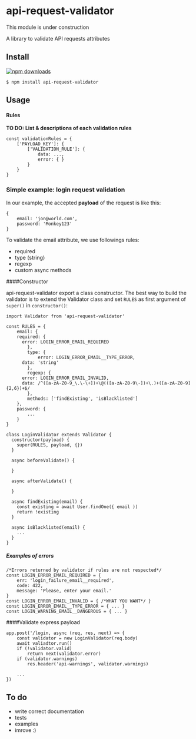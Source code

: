 # api-request-validator

This module is under construction

A library to validate API requests attributes

## Install

[![npm downloads](https://img.shields.io/npm/dm/api-request-validator.svg?style=flat-square)](http://npm-stat.com/charts.html?package=api-request-validator&from=2015-09-01)

	$ npm install api-request-validator

## Usage

#### Rules

**TO DO: List & descriptions of each validation rules**

````sheel
const validationRules = {
	['PAYLOAD_KEY']: {
		['VALIDATION_RULE']: { 
			data: ...,
			error: { }
		}
	}
}
````

### Simple example: login request validation


In our example, the accepted **payload** of the request is like this: 

````sheel
{
	email: 'jon@world.com',
	password: 'Monkey123'
}
````

To validate the email attribute, we use followings rules:

- required
- type (string)
- regexp
- custom async methods

####Constructor

api-request-validator export a class constructor. The best way to build the validator is to extend the Validator class and set `RULES` as first argument of `super()` in `constructor()`:

````sheet
import Validator from 'api-request-validator'

const RULES = {
	email: {
    required: {
      error: LOGIN_ERROR_EMAIL_REQUIRED
		},
		type: {
			error: LOGIN_ERROR_EMAIL__TYPE_ERROR,
      data: 'string'
		},
		regexp: {
      error: LOGIN_ERROR_EMAIL_INVALID,
      data: /^([a-zA-Z0-9_\.\-\+])+\@(([a-zA-Z0-9\-])+\.)+([a-zA-Z0-9]{2,6})+$/
		},
		methods: ['findExisting', 'isBlacklisted']
	},
	password: {
		...
	}
}
	
class LoginValidator extends Validator {
  constructor(payload) {
    super(RULES, payload, {})
  }
  
  async beforeValidate() {
  
  }
  
  async afterValidate() {
  
  }
  
  async findExisting(email) {
    const existing = await User.findOne({ email ))
    return !existing
  }
  
  async isBlacklisted(email) {
    ...
  }
}
````



##### Examples of errors 

````sheet
/*Errors returned by validator if rules are not respected*/
const LOGIN_ERROR_EMAIL_REQUIRED = {
	err: 'login_failure_email__required',
	code: 422,
	message: 'Please, enter your email.'
}
const LOGIN_ERROR_EMAIL_INVALID = { /*WHAT YOU WANT*/ }
const LOGIN_ERROR_EMAIL__TYPE_ERROR = { ... }
const LOGIN_WARNING_EMAIL__DANGEROUS = { ... }
````

####Validate express payload

````sheet
app.post('/login, async (req, res, next) => {
	const validator = new LoginValidator(req.body)
	await valiadtor.run()
	if (!validator.valid)
		return next(validator.error)
	if (validator.warnings)
		res.header('api-warnings', validator.warnings)
	
	...
})
````
## To do

- write correct documentation
- tests
- examples
- imrove :)
